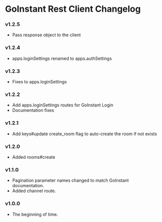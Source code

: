 # GoInstant Rest Client Changelog

### v1.2.5

- Pass response object to the client

### v1.2.4

- apps.loginSettings renamed to apps.authSettings

### v1.2.3

- Fixes to apps.loginSettings

### v1.2.2

- Add apps.loginSettings routes for GoInstant Login
- Documentation fixes

### v1.2.1

- Add keys#update create_room flag to auto-create the room if not exists

### v1.2.0

- Added rooms#create

### v1.1.0

- Pagination parameter names changed to match GoInstant documentation.
- Added channel route.

### v1.0.0

- The beginning of time.
